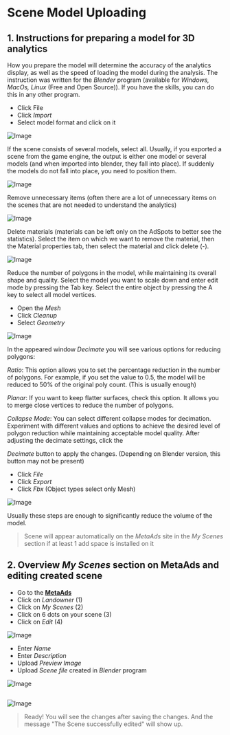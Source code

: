 # Scene Model Uploading

## 1. Instructions for preparing a model for 3D analytics
How you prepare the model will determine the accuracy of the analytics display, as well as the speed of loading the model during the analysis.
The instruction was written for the *Blender* program (available for *Windows, MacOs, Linux* (Free and Open Source)). If you have the skills, you can do this in any other program.

* Click File 
* Click *Import* 
* Select model format and click on it

![Image](./media/1.png)

If the scene consists of several models, select all. Usually, if you exported a scene from the game engine, the output is either one model or several models (and when imported into blender, they fall into place). If suddenly the models do not fall into place, you need to position them.

![Image](./media/2.png)

Remove unnecessary items (often there are a lot of unnecessary items on the scenes that are not needed to understand the analytics)

![Image](./media/3.png)

Delete materials (materials can be left only on the AdSpots to better see the statistics). Select the item on which we want to remove the material, then the Material properties tab, then select the material and click delete (-).

![Image](./media/4.png)

Reduce the number of polygons in the model, while maintaining its overall shape and quality. Select the model you want to scale down and enter edit mode by pressing the Tab key.
Select the entire object by pressing the A key to select all model vertices.

* Open the *Mesh* 
* Click *Cleanup*  
* Select *Geometry*

![Image](./media/5.png)

In the appeared window *Decimate* you will see various options for reducing polygons:

*Ratio*: This option allows you to set the percentage reduction in the number of polygons. For example, if you set the value to 0.5, the model will be reduced to 50% of the original poly count.
(This is usually enough)

*Planar*: If you want to keep flatter surfaces, check this option. It allows you to merge close vertices to reduce the number of polygons.

*Collapse Mode*: You can select different collapse modes for decimation.
Experiment with different values and options to achieve the desired level of polygon reduction while maintaining acceptable model quality. After adjusting the decimate settings, click the 

*Decimate* button to apply the changes. (Depending on Blender version, this button may not be present)

* Click *File*
* Click *Export* 
* Click *Fbx* (Object types select only Mesh)

![Image](./media/6.png)

Usually these steps are enough to significantly reduce the volume of the model.

> Scene will appear automatically on the *MetaAds* site in the *My Scenes* section if at least 1 add space is installed on it 

## 2. Overview *My Scenes* section on **MetaAds** and editing created scene

* Go to the [**MetaAds**](https://metaads.team/main/)
* Click on *Landowner* (1)
* Click on *My Scenes* (2)
* Click on 6 dots on your scene (3)
* Click on *Edit* (4)

![Image](./media/7.jpg)

* Enter *Name*
* Enter *Description*
* Upload *Preview Image*
* Upload *Scene file* created in *Blender* program

![Image](./media/8.jpg)
##
![Image](./media/9.jpg)

> Ready! You will see the changes after saving the changes. And the message "The Scene successfully edited" will show up.


